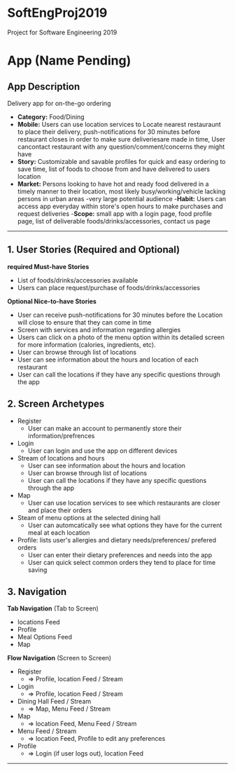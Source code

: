 # SoftEngProj2019
Project for Software Engineering 2019

# App (Name Pending)

## App Description
Delivery app for on-the-go ordering
- **Category:** Food/Dining 
- **Mobile:** Users can use location services to Locate nearest restauraunt to place their delivery, push-notifications for 30 minutes before restaurant closes in order to make sure deliveriesare made in time, User cancontact restaurant with any question/comment/concerns they might have
- **Story:** Customizable and savable profiles for quick and easy ordering to save time, list of foods to choose from and have delivered to users location
- **Market:** Persons looking to have hot and ready food delivered in a timely manner to their location, most likely busy/working/vehicle lacking persons in urban areas
-very large potential audience
-**Habit:** Users can access app everyday within store's open hours to make purchases and request deliveries
-**Scope:** small app with a login page, food profile page, list of deliverable foods/drinks/accessories, contact us page

---

## 1. User Stories (Required and Optional)

**required Must-have Stories**

* List of foods/drinks/accessories available
* Users can place request/purchase of foods/drinks/accessories

**Optional Nice-to-have Stories**

 * User can receive push-notifications for 30 minutes before the Location will close to ensure that they can come in time
 * Screen with services and information regarding allergies
 * Users can click on a photo of the menu option within its detailed screen for more information (calories, ingredients, etc).
 * User can browse through list of locations 
 * User can see information about the hours and location of each restaurant 
 * User can call the locations if they have any specific questions through the app
 
## 2. Screen Archetypes

 * Register
     * User can make an account to permanently store their information/prefrences
 * Login
     * User can login and use the app on different devices
 * Stream of locations and hours
     * User can see information about the hours and location 
     * User can browse through list of locations
     * User can call the locations if they have any specific questions through the app
 * Map 
     * User can use location services to see which restaurants are closer and place their orders
 * Steam of menu options at the selected dining hall 
     * User can automcatically see what options they have for the current meal at each location 
 * Profile: lists user's allergies and dietary needs/preferences/ prefered orders
     * User can enter their dietary preferences and needs into the app
     * User can quick select common orders they tend to place for time saving
    
## 3. Navigation

**Tab Navigation** (Tab to Screen)

 * locations Feed
 * Profile
 * Meal Options Feed
 * Map 

**Flow Navigation** (Screen to Screen)

 * Register
     * => Profile, location Feed / Stream
 * Login
     * => Profile, location Feed / Stream
 * Dining Hall Feed / Stream
     * => Map, Menu Feed / Stream
 * Map
     * => location Feed, Menu Feed / Stream
 * Menu Feed / Stream
      * => location Feed, Profile to edit any preferences
 * Profile
     * => Login (if user logs out), location Feed
---

